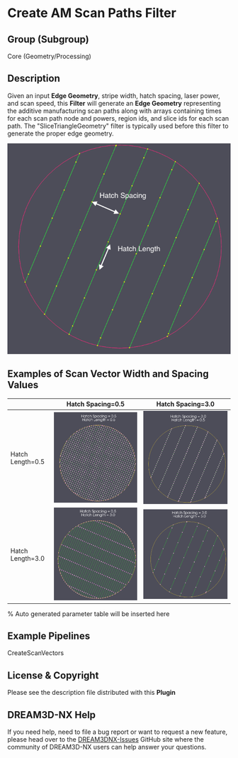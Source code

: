 # Create AM Scan Paths Filter

## Group (Subgroup)

Core (Geometry/Processing)

## Description

Given an input **Edge Geometry**, stripe width, hatch spacing, laser power, and scan speed, this **Filter** will generate an **Edge Geometry** representing the additive manufacturing scan paths along with arrays containing times for each scan path node and powers, region ids, and slice ids for each scan path. The "SliceTriangleGeometry" filter is typically used before this filter to generate the proper edge geometry.

![](Images/CreateAMScanVectors_5.png)

## Examples of Scan Vector Width and Spacing Values

|   | Hatch Spacing=0.5 | Hatch Spacing=3.0 |
|----------------|--------------------|--------|
| Hatch Length=0.5  | ![](Images/CreateAMScanVectors_2.png) | ![](Images/CreateAMScanVectors_3.png)  |
| Hatch Length=3.0  | ![](Images/CreateAMScanVectors_4.png) | ![](Images/CreateAMScanVectors_1.png)  |

% Auto generated parameter table will be inserted here

## Example Pipelines

CreateScanVectors

## License & Copyright

Please see the description file distributed with this **Plugin**

## DREAM3D-NX Help

If you need help, need to file a bug report or want to request a new feature, please head over to the [DREAM3DNX-Issues](https://github.com/BlueQuartzSoftware/DREAM3DNX-Issues/discussions) GitHub site where the community of DREAM3D-NX users can help answer your questions.
